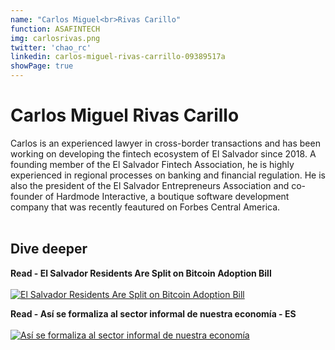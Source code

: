 ```yaml
---
name: "Carlos Miguel<br>Rivas Carillo"
function: ASAFINTECH
img: carlosrivas.png
twitter: 'chao_rc'
linkedin: carlos-miguel-rivas-carrillo-09389517a
showPage: true
---
```


# Carlos Miguel Rivas Carillo
 
Carlos is an experienced lawyer in cross-border transactions and has been working on developing the fintech ecosystem of El Salvador since 2018. A founding member of the El Salvador Fintech Association, he is highly experienced in regional processes on banking and financial regulation. He is also the president of the El Salvador Entrepreneurs Association and co-founder of Hardmode Interactive, a boutique software development company that was recently feautured on Forbes Central America.
<br><br>

## Dive deeper


<div class="grid grid-cols-1 md:grid-cols-2 gap-5">
<div class="p-3 my-2">

**Read - El Salvador Residents Are Split on Bitcoin Adoption Bill** <br><br>
[ ![El Salvador Residents Are Split on Bitcoin Adoption Bill](/content/carlos_coindesk.png)](https://www.coindesk.com/policy/2021/06/08/el-salvador-residents-are-split-on-bitcoin-adoption-bill/)
</div>

<div class="p-3 my-2">

**Read - Así se formaliza al sector informal de nuestra economía - ES** <br><br>
[ ![Así se formaliza al sector informal de nuestra economía](/content/carlos_formal.png)](https://www.laprensagrafica.com/opinion/Asi-se-formaliza-al-sector-informal-de-nuestra-economia-20200508-0079.html/)
</div>

</div>

<br>



